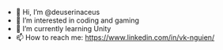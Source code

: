 - 👋 Hi, I’m @deuserinaceus
- 👀 I’m interested in coding and gaming
- 🌱 I’m currently learning Unity
- 📫 How to reach me: https://www.linkedin.com/in/vk-nguien/

<!---
deuserinaceus/deuserinaceus is a ✨ special ✨ repository because its `README.md` (this file) appears on your GitHub profile.
You can click the Preview link to take a look at your changes.
--->

